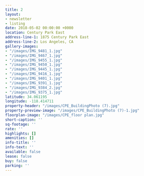 ```yaml
---
title: 2
layout:
- newsletter
- listing
date: 2018-05-02 00:00:00 +0000
location: Century Park East
address-line-1: 1875 Century Park East
address-line-2: Los Angeles, CA
gallery-images:
- "/images/IMG_9481_1.jpg"
- "/images/IMG_9467_1.jpg"
- "/images/IMG_9455_1.jpg"
- "/images/IMG_9450_1.jpg"
- "/images/IMG_9445_1.jpg"
- "/images/IMG_9416_1.jpg"
- "/images/IMG_9401_1.jpg"
- "/images/IMG_9391_1.jpg"
- "/images/IMG_9384_2.jpg"
- "/images/IMG_9375_1.jpg"
latitude: 34.061195
longitude: -118.414711
property-header: "/images/CPE_BuildingPhoto (7).jpg"
property-preview-image: "/images/CPE_BuildingPhoto (7)-1.jpg"
floorplan-image: "/images/CPE_floor plan.jpg"
short-caption: ''
sq-footage: ''
rate: ''
highlights: []
amenities: []
info-title: ''
info-text: ''
available: false
lease: false
buy: false
parking: ''
---
```

